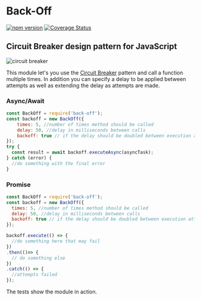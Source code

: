 # Back-Off

[![npm version](https://badge.fury.io/js/back-off.svg)](https://badge.fury.io/js/back-off)
[![Coverage Status](https://coveralls.io/repos/github/Kevnz/back-off/badge.svg?branch=master)](https://coveralls.io/github/Kevnz/back-off?branch=master)

## Circuit Breaker design pattern for JavaScript

![circuit breaker](https://kevinisom.info/back-off/circuit-breaker.svg)

This module let's you use the [Circuit Breaker](https://www.martinfowler.com/bliki/CircuitBreaker.html) pattern and call a function multiple times. In addition you can specify a delay to be applied between attempts as well as extending the delay as attempts are made.

### Async/Await

```js
const BackOff = require('back-off');
const backoff = new BackOff({
    times: 5, //number of times method should be called
    delay: 50, //delay in milliseconds between calls
    backoff: true // if the delay should be doubled between execution attempts
});
try {
  const result = await backoff.executeAsync(asyncTask);
} catch (error) {
  //do something with the final error
}

```

### Promise

```js
const BackOff = require('back-off');
const backoff = new BackOff({
  times: 5, //number of times method should be called
  delay: 50, //delay in milliseconds between calls
  backoff: true // if the delay should be doubled between execution attempts
});

backoff.execute(() => {
  //do something here that may fail
})
.then(()=> {
  // do something else
})
.catch(() => {
  //attempts failed
});

```


The tests show the module in action.
